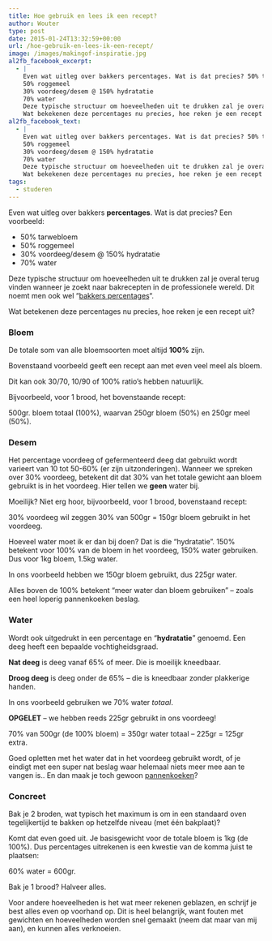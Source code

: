 ```yaml
---
title: Hoe gebruik en lees ik een recept?
author: Wouter
type: post
date: 2015-01-24T13:32:59+00:00
url: /hoe-gebruik-en-lees-ik-een-recept/
image: /images/makingof-inspiratie.jpg
al2fb_facebook_excerpt:
  - |
    Even wat uitleg over bakkers percentages. Wat is dat precies? 50% tarwebloem
    50% roggemeel
    30% voordeeg/desem @ 150% hydratatie
    70% water
    Deze typische structuur om hoeveelheden uit te drukken zal je overal terug vinden wanneer je zoekt naar bakrecepten in de professionele wereld. Dit noemt men ook wel "bakkers percentages".
    Wat bekekenen deze percentages nu precies, hoe reken je een recept uit?
al2fb_facebook_text:
  - |
    Even wat uitleg over bakkers percentages. Wat is dat precies? 50% tarwebloem
    50% roggemeel
    30% voordeeg/desem @ 150% hydratatie
    70% water
    Deze typische structuur om hoeveelheden uit te drukken zal je overal terug vinden wanneer je zoekt naar bakrecepten in de professionele wereld. Dit noemt men ook wel "bakkers percentages".
    Wat bekekenen deze percentages nu precies, hoe reken je een recept uit?
tags:
  - studeren
---
```


Even wat uitleg over bakkers **percentages**. Wat is dat precies? Een voorbeeld:

  * 50% tarwebloem
  * 50% roggemeel
  * 30% voordeeg/desem @ 150% hydratatie
  * 70% water

Deze typische structuur om hoeveelheden uit te drukken zal je overal terug vinden wanneer je zoekt naar bakrecepten in de professionele wereld. Dit noemt men ook wel &#8220;<a title="Baker percentage" href="http://en.wikipedia.org/wiki/Baker_percentage" target="_blank">bakkers percentages</a>&#8220;.
  
Wat betekenen deze percentages nu precies, hoe reken je een recept uit?

### Bloem

De totale som van alle bloemsoorten moet altijd **100%** zijn.
  
Bovenstaand voorbeeld geeft een recept aan met even veel meel als bloem.
  
Dit kan ook 30/70, 10/90 of 100% ratio&#8217;s hebben natuurlijk.

Bijvoorbeeld, voor 1 brood, het bovenstaande recept:
  
500gr. bloem totaal (100%), waarvan 250gr bloem (50%) en 250gr meel (50%).

### Desem

Het percentage voordeeg of gefermenteerd deeg dat gebruikt wordt varieert van 10 tot 50-60% (er zijn uitzonderingen). Wanneer we spreken over 30% voordeeg, betekent dit dat 30% van het totale gewicht aan bloem gebruikt is in het voordeeg. Hier tellen we **geen** water bij.

Moeilijk? Niet erg hoor, bijvoorbeeld, voor 1 brood, bovenstaand recept:
  
30% voordeeg wil zeggen 30% van 500gr = 150gr bloem gebruikt in het voordeeg.

Hoeveel water moet ik er dan bij doen? Dat is die &#8220;hydratatie&#8221;. 150% betekent voor 100% van de bloem in het voordeeg, 150% water gebruiken. Dus voor 1kg bloem, 1.5kg water.
  
In ons voorbeeld hebben we 150gr bloem gebruikt, dus 225gr water.
  
Alles boven de 100% betekent &#8220;meer water dan bloem gebruiken&#8221; &#8211; zoals een heel loperig pannenkoeken beslag.

### Water

Wordt ook uitgedrukt in een percentage en &#8220;**hydratatie**&#8221; genoemd. Een deeg heeft een bepaalde vochtigheidsgraad.

**Nat deeg** is deeg vanaf 65% of meer. Die is moeilijk kneedbaar.
  
**Droog deeg** is deeg onder de 65% &#8211; die is kneedbaar zonder plakkerige handen.

In ons voorbeeld gebruiken we 70% water _totaal_.
  
**OPGELET** &#8211; we hebben reeds 225gr gebruikt in ons voordeeg!
  
70% van 500gr (de 100% bloem) = 350gr water totaal &#8211; 225gr = 125gr extra.

Goed opletten met het water dat in het voordeeg gebruikt wordt, of je eindigt met een super nat beslag waar helemaal niets meer mee aan te vangen is.. En dan maak je toch gewoon [pannenkoeken][1]?

### Concreet

Bak je 2 broden, wat typisch het maximum is om in een standaard oven tegelijkertijd te bakken op hetzelfde niveau (met één bakplaat)?
  
Komt dat even goed uit. Je basisgewicht voor de totale bloem is 1kg (de 100%). Dus percentages uitrekenen is een kwestie van de komma juist te plaatsen:

60% water = 600gr.

Bak je 1 brood? Halveer alles.
  
Voor andere hoeveelheden is het wat meer rekenen geblazen, en schrijf je best alles even op voorhand op. Dit is heel belangrijk, want fouten met gewichten en hoeveelheden worden snel gemaakt (neem dat maar van mij aan), en kunnen alles verknoeien.

 [1]: https://redzuurdesem.be/sourdough-sweets-waffles-and-pancakes/ "Zuurdesem zoetigheden: wafels en pannenkoeken"